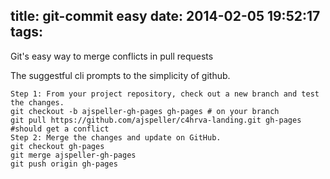 title: git-commit easy 
date: 2014-02-05 19:52:17
tags:
---

Git's easy way to merge conflicts in pull requests

The suggestful cli prompts to the simplicity of github. 

``` shell
Step 1: From your project repository, check out a new branch and test the changes.
git checkout -b ajspeller-gh-pages gh-pages # on your branch 
git pull https://github.com/ajspeller/c4hrva-landing.git gh-pages
#should get a conflict 
Step 2: Merge the changes and update on GitHub.
git checkout gh-pages
git merge ajspeller-gh-pages
git push origin gh-pages
```



